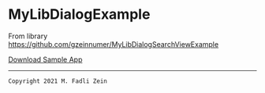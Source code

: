 # MyLibDialogExample
From library https://github.com/gzeinnumer/MyLibDialogSearchViewExample

[Download Sample App](https://drive.google.com/file/d/1QqVb9S4GMxXaTp4U9_jjWBIw3tpjLBy_/view)

---

```
Copyright 2021 M. Fadli Zein
```